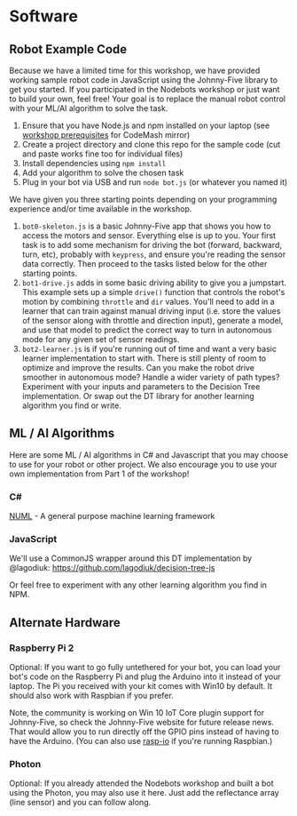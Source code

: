 # Software


## Robot Example Code
Because we have a limited time for this workshop, we have provided working sample robot code in JavaScript using the Johnny-Five library to get you started. If you participated in the Nodebots workshop or just want to build your own, feel free! Your goal is to replace the manual robot control with your ML/AI algorithm to solve the task. 

1. Ensure that you have Node.js and npm installed on your laptop (see [workshop prerequisites](http://prereqs.codemash.org/) for CodeMash mirror)
2. Create a project directory and clone this repo for the sample code (cut and paste works fine too for individual files)
3. Install dependencies using `npm install`
4. Add your algorithm to solve the chosen task
5. Plug in your bot via USB and run `node bot.js` (or whatever you named it)

We have given you three starting points depending on your programming experience and/or time available in the workshop.

1. `bot0-skeleton.js` is a basic Johnny-Five app that shows you how to access the motors and sensor. Everything else is up to you. Your first task is to add some mechanism for driving the bot (forward, backward, turn, etc), probably with `keypress`, and ensure you're reading the sensor data correctly. Then proceed to the tasks listed below for the other starting points.
2. `bot1-drive.js` adds in some basic driving ability to give you a jumpstart. This example sets up a simple `drive()` function that controls the robot's motion by combining `throttle` and `dir` values. You'll need to add in a learner that can train against manual driving input (i.e. store the values of the sensor along with throttle and direction input), generate a model, and use that model to predict the correct way to turn in autonomous mode for any given set of sensor readings.
3. `bot2-learner.js` is if you're running out of time and want a very basic learner implementation to start with. There is still plenty of room to optimize and improve the results. Can you make the robot drive smoother in autonomous mode? Handle a wider variety of path types? Experiment with your inputs and parameters to the Decision Tree implementation. Or swap out the DT library for another learning algorithm you find or write.


## ML / AI Algorithms
Here are some ML / AI algorithms in C# and Javascript that you may choose to use for your robot or other project. We also encourage you to use your own implementation from Part 1 of the workshop!

### C# #

[NUML](http://numl.net/) - A general purpose machine learning framework

### JavaScript

We'll use a CommonJS wrapper around this DT implementation by @lagodiuk:
https://github.com/lagodiuk/decision-tree-js

Or feel free to experiment with any other learning algorithm you find in NPM.


## Alternate Hardware

### Raspberry Pi 2

Optional: If you want to go fully untethered for your bot, you can load your bot's code on the Raspberry Pi and plug the Arduino into it instead of your laptop. The Pi you received with your kit comes with Win10 by default. It should also work with Raspbian if you prefer.

Note, the community is working on Win 10 IoT Core plugin support for Johnny-Five, so check the Johnny-Five website for future release news. That would allow you to run directly off the GPIO pins instead of having to have the Arduino. (You can also use [rasp-io](https://github.com/nebrius/raspi-io) if you're running Raspbian.)

### Photon

Optional: If you already attended the Nodebots workshop and built a bot using the Photon, you may also use it here. Just add the reflectance array (line sensor) and you can follow along.
